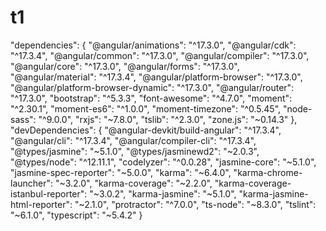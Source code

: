 # t1

"dependencies": {
    "@angular/animations": "^17.3.0",
    "@angular/cdk": "^17.3.4",
    "@angular/common": "^17.3.0",
    "@angular/compiler": "^17.3.0",
    "@angular/core": "^17.3.0",
    "@angular/forms": "^17.3.0",
    "@angular/material": "^17.3.4",
    "@angular/platform-browser": "^17.3.0",
    "@angular/platform-browser-dynamic": "^17.3.0",
    "@angular/router": "^17.3.0",
    "bootstrap": "^5.3.3",
    "font-awesome": "^4.7.0",
    "moment": "^2.30.1",
    "moment-es6": "^1.0.0",
    "moment-timezone": "^0.5.45",
    "node-sass": "^9.0.0",
    "rxjs": "~7.8.0",
    "tslib": "^2.3.0",
    "zone.js": "~0.14.3"
  },
  "devDependencies": {
    "@angular-devkit/build-angular": "^17.3.4",
    "@angular/cli": "^17.3.4",
    "@angular/compiler-cli": "^17.3.4",
    "@types/jasmine": "~5.1.0",
    "@types/jasminewd2": "~2.0.3",
    "@types/node": "^12.11.1",
    "codelyzer": "^0.0.28",
    "jasmine-core": "~5.1.0",
    "jasmine-spec-reporter": "~5.0.0",
    "karma": "~6.4.0",
    "karma-chrome-launcher": "~3.2.0",
    "karma-coverage": "~2.2.0",
    "karma-coverage-istanbul-reporter": "~3.0.2",
    "karma-jasmine": "~5.1.0",
    "karma-jasmine-html-reporter": "~2.1.0",
    "protractor": "^7.0.0",
    "ts-node": "~8.3.0",
    "tslint": "~6.1.0",
    "typescript": "~5.4.2"
  }
